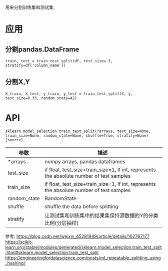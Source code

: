 用来分割训练集和测试集.

# 应用

## 分割pandas.DataFrame
`train, test = train_test_split(df, test_size=.3, stratify=df['column_name'])`


## 分割X,Y
`X_train, X_test, y_train, y_test = train_test_split(X, y, test_size=0.33, random_state=42)`


# API

`sklearn.model_selection.train_test_split(*arrays, test_size=None, train_size=None, random_state=None, shuffle=True, stratify=None)[source]`

参数|描述
--|--
*arrays| numpy arrays, pandas dataframes
test_size| if float, test_size+train_size=1, If int, represents the absolute number of test samples 
train_size| if float, test_size+train_size=1, If int, represents the absolute number of test samples
random_state|RandomState
shuffle|shuffle the data before splitting
stratify|让测试集和训练集中的结果集保持源数据的Y的分类比例(分层抽样)



参考:
https://blog.csdn.net/weixin_45281949/article/details/102767177
https://scikit-learn.org/stable/modules/generated/sklearn.model_selection.train_test_split.html#sklearn.model_selection.train_test_split
https://engineeringfordatascience.com/posts/ml_repeatable_splitting_using_hashing/